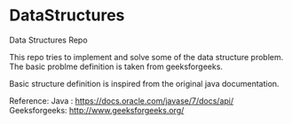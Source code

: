 # DataStructures
Data Structures Repo

This repo tries to implement and solve some of the data structure problem.
The basic problme definition is taken from geeksforgeeks.

Basic structure definition is inspired from the original java documentation.

Reference: 
Java : https://docs.oracle.com/javase/7/docs/api/
Geeksforgeeks: http://www.geeksforgeeks.org/
